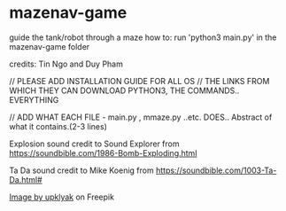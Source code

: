 # mazenav-game
guide the tank/robot through a maze
how to: run 'python3 main.py' in the mazenav-game folder 

credits: Tin Ngo and Duy Pham

// PLEASE ADD INSTALLATION GUIDE FOR ALL OS
// THE LINKS FROM WHICH THEY CAN DOWNLOAD PYTHON3, THE COMMANDS.. EVERYTHING

// ADD WHAT EACH FILE - main.py , mmaze.py ..etc. DOES.. Abstract of what it contains.(2-3 lines)

Explosion sound credit to Sound Explorer from https://soundbible.com/1986-Bomb-Exploding.html

Ta Da sound credit to Mike Koenig from https://soundbible.com/1003-Ta-Da.html#

<a href="https://www.freepik.com/free-vector/realistic-sparks-weld-metal-blade-firework_7743136.htm#query=fire%20streaks&position=3&from_view=keyword&track=ais&uuid=47a24058-cba2-42f9-a677-68da981c49f6">Image by upklyak</a> on Freepik
